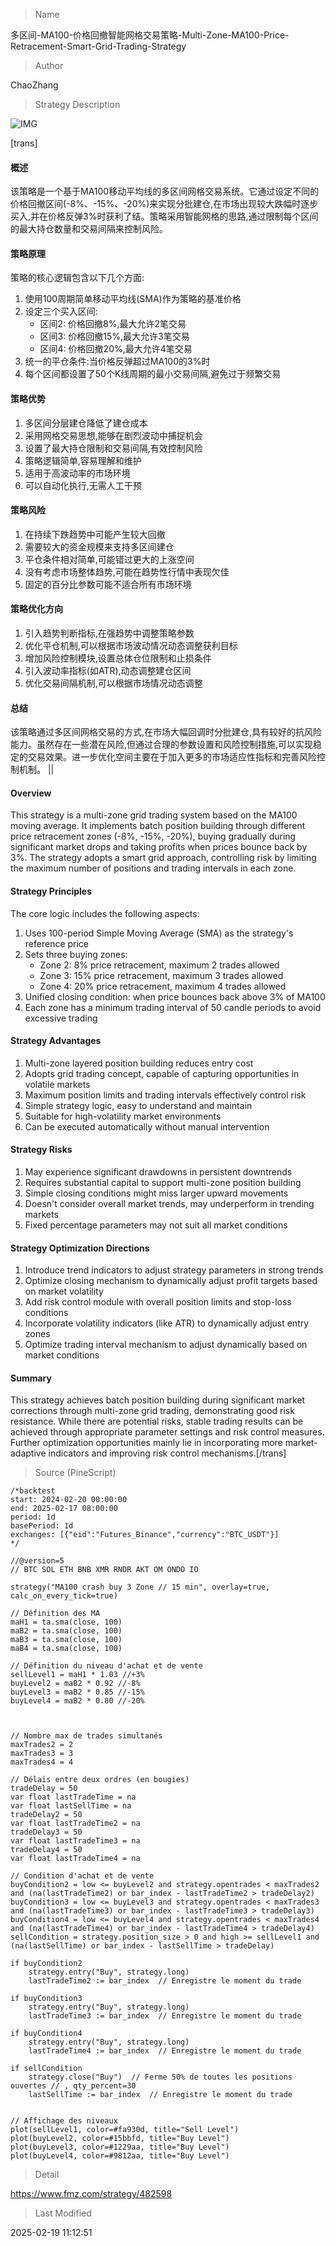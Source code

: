 
> Name

多区间-MA100-价格回撤智能网格交易策略-Multi-Zone-MA100-Price-Retracement-Smart-Grid-Trading-Strategy

> Author

ChaoZhang

> Strategy Description

![IMG](https://www.fmz.com/upload/asset/1126f10e61998dee37b.png)

[trans]
#### 概述
该策略是一个基于MA100移动平均线的多区间网格交易系统。它通过设定不同的价格回撤区间(-8%、-15%、-20%)来实现分批建仓,在市场出现较大跌幅时逐步买入,并在价格反弹3%时获利了结。策略采用智能网格的思路,通过限制每个区间的最大持仓数量和交易间隔来控制风险。

#### 策略原理
策略的核心逻辑包含以下几个方面:
1. 使用100周期简单移动平均线(SMA)作为策略的基准价格
2. 设定三个买入区间:
   - 区间2: 价格回撤8%,最大允许2笔交易
   - 区间3: 价格回撤15%,最大允许3笔交易
   - 区间4: 价格回撤20%,最大允许4笔交易
3. 统一的平仓条件:当价格反弹超过MA100的3%时
4. 每个区间都设置了50个K线周期的最小交易间隔,避免过于频繁交易

#### 策略优势
1. 多区间分层建仓降低了建仓成本
2. 采用网格交易思想,能够在剧烈波动中捕捉机会
3. 设置了最大持仓限制和交易间隔,有效控制风险
4. 策略逻辑简单,容易理解和维护
5. 适用于高波动率的市场环境
6. 可以自动化执行,无需人工干预

#### 策略风险
1. 在持续下跌趋势中可能产生较大回撤
2. 需要较大的资金规模来支持多区间建仓
3. 平仓条件相对简单,可能错过更大的上涨空间
4. 没有考虑市场整体趋势,可能在趋势性行情中表现欠佳
5. 固定的百分比参数可能不适合所有市场环境

#### 策略优化方向
1. 引入趋势判断指标,在强趋势中调整策略参数
2. 优化平仓机制,可以根据市场波动情况动态调整获利目标
3. 增加风险控制模块,设置总体仓位限制和止损条件
4. 引入波动率指标(如ATR),动态调整建仓区间
5. 优化交易间隔机制,可以根据市场情况动态调整

#### 总结
该策略通过多区间网格交易的方式,在市场大幅回调时分批建仓,具有较好的抗风险能力。虽然存在一些潜在风险,但通过合理的参数设置和风险控制措施,可以实现稳定的交易效果。进一步优化空间主要在于加入更多的市场适应性指标和完善风险控制机制。 || 

#### Overview
This strategy is a multi-zone grid trading system based on the MA100 moving average. It implements batch position building through different price retracement zones (-8%, -15%, -20%), buying gradually during significant market drops and taking profits when prices bounce back by 3%. The strategy adopts a smart grid approach, controlling risk by limiting the maximum number of positions and trading intervals in each zone.

#### Strategy Principles
The core logic includes the following aspects:
1. Uses 100-period Simple Moving Average (SMA) as the strategy's reference price
2. Sets three buying zones:
   - Zone 2: 8% price retracement, maximum 2 trades allowed
   - Zone 3: 15% price retracement, maximum 3 trades allowed
   - Zone 4: 20% price retracement, maximum 4 trades allowed
3. Unified closing condition: when price bounces back above 3% of MA100
4. Each zone has a minimum trading interval of 50 candle periods to avoid excessive trading

#### Strategy Advantages
1. Multi-zone layered position building reduces entry cost
2. Adopts grid trading concept, capable of capturing opportunities in volatile markets
3. Maximum position limits and trading intervals effectively control risk
4. Simple strategy logic, easy to understand and maintain
5. Suitable for high-volatility market environments
6. Can be executed automatically without manual intervention

#### Strategy Risks
1. May experience significant drawdowns in persistent downtrends
2. Requires substantial capital to support multi-zone position building
3. Simple closing conditions might miss larger upward movements
4. Doesn't consider overall market trends, may underperform in trending markets
5. Fixed percentage parameters may not suit all market conditions

#### Strategy Optimization Directions
1. Introduce trend indicators to adjust strategy parameters in strong trends
2. Optimize closing mechanism to dynamically adjust profit targets based on market volatility
3. Add risk control module with overall position limits and stop-loss conditions
4. Incorporate volatility indicators (like ATR) to dynamically adjust entry zones
5. Optimize trading interval mechanism to adjust dynamically based on market conditions

#### Summary
This strategy achieves batch position building during significant market corrections through multi-zone grid trading, demonstrating good risk resistance. While there are potential risks, stable trading results can be achieved through appropriate parameter settings and risk control measures. Further optimization opportunities mainly lie in incorporating more market-adaptive indicators and improving risk control mechanisms.[/trans]



> Source (PineScript)

``` pinescript
/*backtest
start: 2024-02-20 00:00:00
end: 2025-02-17 08:00:00
period: 1d
basePeriod: 1d
exchanges: [{"eid":"Futures_Binance","currency":"BTC_USDT"}]
*/

//@version=5
// BTC SOL ETH BNB XMR RNDR AKT OM ONDO IO

strategy("MA100 crash buy 3 Zone // 15 min", overlay=true, calc_on_every_tick=true)

// Définition des MA
maH1 = ta.sma(close, 100)
maB2 = ta.sma(close, 100)
maB3 = ta.sma(close, 100)
maB4 = ta.sma(close, 100)

// Définition du niveau d'achat et de vente
sellLevel1 = maH1 * 1.03 //+3%
buyLevel2 = maB2 * 0.92 //-8%
buyLevel3 = maB2 * 0.85 //-15%
buyLevel4 = maB2 * 0.80 //-20%



// Nombre max de trades simultanés
maxTrades2 = 2
maxTrades3 = 3
maxTrades4 = 4

// Délais entre deux ordres (en bougies)
tradeDelay = 50
var float lastTradeTime = na
var float lastSellTime = na
tradeDelay2 = 50
var float lastTradeTime2 = na
tradeDelay3 = 50
var float lastTradeTime3 = na
tradeDelay4 = 50
var float lastTradeTime4 = na

// Condition d'achat et de vente
buyCondition2 = low <= buyLevel2 and strategy.opentrades < maxTrades2 and (na(lastTradeTime2) or bar_index - lastTradeTime2 > tradeDelay2)
buyCondition3 = low <= buyLevel3 and strategy.opentrades < maxTrades3 and (na(lastTradeTime3) or bar_index - lastTradeTime3 > tradeDelay3)
buyCondition4 = low <= buyLevel4 and strategy.opentrades < maxTrades4 and (na(lastTradeTime4) or bar_index - lastTradeTime4 > tradeDelay4)
sellCondition = strategy.position_size > 0 and high >= sellLevel1 and (na(lastSellTime) or bar_index - lastSellTime > tradeDelay)

if buyCondition2
    strategy.entry("Buy", strategy.long)
    lastTradeTime2 := bar_index  // Enregistre le moment du trade

if buyCondition3
    strategy.entry("Buy", strategy.long)
    lastTradeTime3 := bar_index  // Enregistre le moment du trade

if buyCondition4
    strategy.entry("Buy", strategy.long)
    lastTradeTime4 := bar_index  // Enregistre le moment du trade

if sellCondition
    strategy.close("Buy")  // Ferme 50% de toutes les positions ouvertes // , qty_percent=30
    lastSellTime := bar_index  // Enregistre le moment du trade


// Affichage des niveaux
plot(sellLevel1, color=#fa930d, title="Sell Level")
plot(buyLevel2, color=#15bbfd, title="Buy Level")
plot(buyLevel3, color=#1229aa, title="Buy Level")
plot(buyLevel4, color=#9812aa, title="Buy Level")
```

> Detail

https://www.fmz.com/strategy/482598

> Last Modified

2025-02-19 11:12:51
